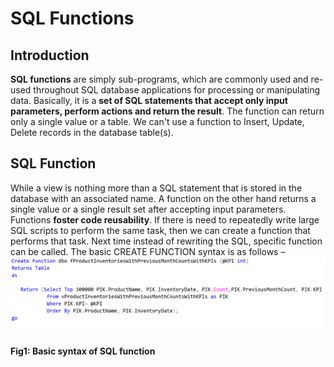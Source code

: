 # SQL Functions

## Introduction
**SQL functions** are simply sub-programs, which are commonly used and re-used throughout SQL database applications for processing or manipulating data. Basically, it is a **set of SQL statements that accept only input parameters, perform actions and return the result**. The function can return only a single value or a table. We can't use a function to Insert, Update, Delete records in the database table(s).

## SQL Function
While a view is nothing more than a SQL statement that is stored in the database with an associated name. A function on the other hand returns a single value or a single result set after accepting input parameters.
Functions **foster code reusability**. If there is need to repeatedly write large SQL scripts to perform the same task, then we can create a function that performs that task. Next time instead of rewriting the SQL, specific function can be called.
The basic CREATE FUNCTION syntax is as follows –
<img src="./docs/Images/Figure1.png"/>
#### Fig1: Basic syntax of SQL function 
